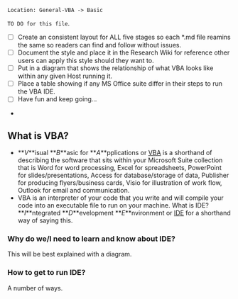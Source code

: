 `Location: General-VBA -> Basic`  
 
`TO DO for this file`.
- [ ] Create an consistent layout for ALL five stages so each *.md file reamins the same so readers can find and follow without issues.
- [ ] Document the style and place it in the Research Wiki for reference other users can apply this style should they want to.
- [ ] Put in a diagram that shows the relationship of what VBA looks like within any given Host running it.
- [ ] Place a table showing if any MS Office suite differ in their steps to run the VBA IDE.
- [ ] Have fun and keep going...    
-
What is VBA?
------------
* **_V_**isual **_B_**asic for **_A_**pplications or [VBA][VBA] is a shorthand of describing the software that sits within your Microsoft Suite collection that is Word for word processing, Excel for spreadsheets, PowerPoint for slides/presentations, Access for database/storage of data, Publisher for producing flyers/business cards, Visio for illustration of work flow, Outlook for email and communication.
* VBA is an interpreter of your code that you write and will compile your code into an executable file to run on your machine.
What is IDE?
**_I_**ntegrated **_D_**evelopment **_E_**nvironment or [IDE][IDE] for a shorthand way of saying this.

### Why do we/I need to learn and know about IDE?
This will be best explained with a diagram.

### How to get to run IDE?
A number of ways. 

[IDE]: https://en.wikipedia.org/wiki/Integrated_development_environment
[VBA]: https://en.wikipedia.org/wiki/Visual_Basic_for_Applications
